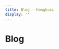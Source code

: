 ```yaml
---
title: Blog - Hongbusi
display: ''
---
```


<div class="prose m-auto mb-8 select-none">
  <h1 class="mb-0">
    Blog
  </h1>
</div>

<ClientOnly>
  <Plum/>
</ClientOnly>

<ListPosts />
